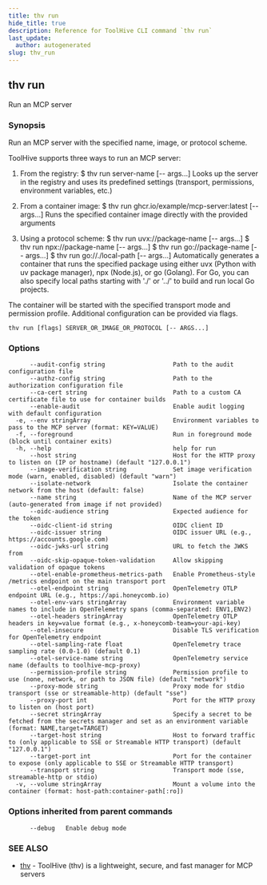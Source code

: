 ```yaml
---
title: thv run
hide_title: true
description: Reference for ToolHive CLI command `thv run`
last_update:
  author: autogenerated
slug: thv_run
---
```


## thv run

Run an MCP server

### Synopsis

Run an MCP server with the specified name, image, or protocol scheme.

ToolHive supports three ways to run an MCP server:

1. From the registry:
   $ thv run server-name [-- args...]
   Looks up the server in the registry and uses its predefined settings
   (transport, permissions, environment variables, etc.)

2. From a container image:
   $ thv run ghcr.io/example/mcp-server:latest [-- args...]
   Runs the specified container image directly with the provided arguments

3. Using a protocol scheme:
   $ thv run uvx://package-name [-- args...]
   $ thv run npx://package-name [-- args...]
   $ thv run go://package-name [-- args...]
   $ thv run go://./local-path [-- args...]
   Automatically generates a container that runs the specified package
   using either uvx (Python with uv package manager), npx (Node.js),
   or go (Golang). For Go, you can also specify local paths starting
   with './' or '../' to build and run local Go projects.

The container will be started with the specified transport mode and
permission profile. Additional configuration can be provided via flags.

```
thv run [flags] SERVER_OR_IMAGE_OR_PROTOCOL [-- ARGS...]
```

### Options

```
      --audit-config string                   Path to the audit configuration file
      --authz-config string                   Path to the authorization configuration file
      --ca-cert string                        Path to a custom CA certificate file to use for container builds
      --enable-audit                          Enable audit logging with default configuration
  -e, --env stringArray                       Environment variables to pass to the MCP server (format: KEY=VALUE)
  -f, --foreground                            Run in foreground mode (block until container exits)
  -h, --help                                  help for run
      --host string                           Host for the HTTP proxy to listen on (IP or hostname) (default "127.0.0.1")
      --image-verification string             Set image verification mode (warn, enabled, disabled) (default "warn")
      --isolate-network                       Isolate the container network from the host (default: false)
      --name string                           Name of the MCP server (auto-generated from image if not provided)
      --oidc-audience string                  Expected audience for the token
      --oidc-client-id string                 OIDC client ID
      --oidc-issuer string                    OIDC issuer URL (e.g., https://accounts.google.com)
      --oidc-jwks-url string                  URL to fetch the JWKS from
      --oidc-skip-opaque-token-validation     Allow skipping validation of opaque tokens
      --otel-enable-prometheus-metrics-path   Enable Prometheus-style /metrics endpoint on the main transport port
      --otel-endpoint string                  OpenTelemetry OTLP endpoint URL (e.g., https://api.honeycomb.io)
      --otel-env-vars stringArray             Environment variable names to include in OpenTelemetry spans (comma-separated: ENV1,ENV2)
      --otel-headers stringArray              OpenTelemetry OTLP headers in key=value format (e.g., x-honeycomb-team=your-api-key)
      --otel-insecure                         Disable TLS verification for OpenTelemetry endpoint
      --otel-sampling-rate float              OpenTelemetry trace sampling rate (0.0-1.0) (default 0.1)
      --otel-service-name string              OpenTelemetry service name (defaults to toolhive-mcp-proxy)
      --permission-profile string             Permission profile to use (none, network, or path to JSON file) (default "network")
      --proxy-mode string                     Proxy mode for stdio transport (sse or streamable-http) (default "sse")
      --proxy-port int                        Port for the HTTP proxy to listen on (host port)
      --secret stringArray                    Specify a secret to be fetched from the secrets manager and set as an environment variable (format: NAME,target=TARGET)
      --target-host string                    Host to forward traffic to (only applicable to SSE or Streamable HTTP transport) (default "127.0.0.1")
      --target-port int                       Port for the container to expose (only applicable to SSE or Streamable HTTP transport)
      --transport string                      Transport mode (sse, streamable-http or stdio)
  -v, --volume stringArray                    Mount a volume into the container (format: host-path:container-path[:ro])
```

### Options inherited from parent commands

```
      --debug   Enable debug mode
```

### SEE ALSO

* [thv](thv.md)	 - ToolHive (thv) is a lightweight, secure, and fast manager for MCP servers

